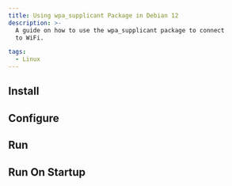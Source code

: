 ```yaml
---
title: Using wpa_supplicant Package in Debian 12
description: >-
  A guide on how to use the wpa_supplicant package to connect 
  to WiFi.

tags:
  - Linux
---
```


## Install
## Configure
## Run
## Run On Startup